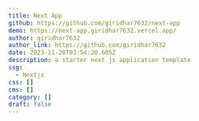 ```yaml
---
title: Next App
github: https://github.com/giridhar7632/next-app
demo: https://next-app.giridhar7632.vercel.app/
author: giridhar7632
author_link: https://github.com/giridhar7632
date: 2023-11-28T03:54:20.685Z
description: a starter next js application template
ssg:
  - Nextjs
css: []
cms: []
category: []
draft: false
---
```

